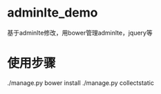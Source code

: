 # adminlte_demo
基于adminlte修改，用bower管理adminlte，jquery等
# 使用步骤
./manage.py  bower install
./manage.py collectstatic
